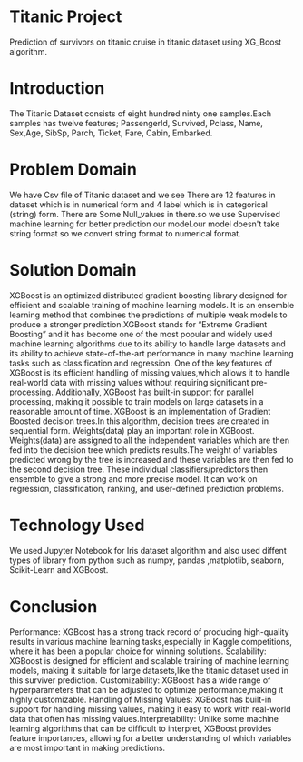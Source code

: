 # Titanic Project
Prediction of survivors on titanic cruise in titanic dataset using XG_Boost algorithm.
# Introduction
The Titanic Dataset consists of eight hundred ninty one samples.Each samples has twelve features; PassengerId, Survived, Pclass, Name, Sex,Age, SibSp, Parch, Ticket, Fare, Cabin, Embarked.
# Problem Domain
We have Csv file of Titanic dataset and we see There are 12  features in dataset which is in numerical form and 4 label which is in categorical (string) form. There are Some Null_values in there.so we use Supervised machine learning for better prediction our model.our model doesn't take string format so we convert string format to numerical format.
# Solution Domain
XGBoost is an optimized distributed gradient boosting library designed for efficient and scalable training of machine learning models.
It is an ensemble learning method that combines the predictions of multiple weak models to produce a stronger prediction.XGBoost stands for “Extreme Gradient Boosting” and it has become one of the most popular and widely used machine learning algorithms due to its ability to handle large datasets and its ability to achieve state-of-the-art performance in many machine learning tasks such as classification and regression.
One of the key features of XGBoost is its efficient handling of missing values,which allows it to handle real-world data with missing values without requiring significant pre-processing. Additionally, XGBoost has built-in support for parallel processing, making it possible to train models on large datasets in a reasonable amount of time. XGBoost is an implementation of Gradient Boosted decision trees.In this algorithm, decision trees are created in sequential form. Weights(data) play an important role in XGBoost. Weights(data) are assigned to all the independent variables which are then fed into the decision tree which predicts results.The weight of variables predicted wrong by the tree is increased and these variables are then fed to the second decision tree. These individual classifiers/predictors then ensemble to give a strong and more precise model. It can work on regression, classification, ranking, and user-defined prediction problems.
# Technology Used
We used Jupyter Notebook for Iris dataset algorithm and also used diffent types of library from python such as numpy, pandas ,matplotlib, seaborn, Scikit-Learn and XGBoost.
# Conclusion
Performance: XGBoost has a strong track record of producing high-quality results in various machine learning tasks,especially in Kaggle competitions, where it has been a popular choice for winning solutions.
Scalability: XGBoost is designed for efficient and scalable training of machine learning models, making it suitable for large datasets,like the titanic dataset used in this surviver prediction.
Customizability: XGBoost has a wide range of hyperparameters that can be adjusted to optimize performance,making it highly customizable. Handling of Missing Values: XGBoost has built-in support for handling missing values, making it easy to work with real-world data that often has missing values.Interpretability: Unlike some machine learning algorithms that can be difficult to interpret, XGBoost provides feature importances, allowing for a better understanding  of which variables are most important in making predictions.
